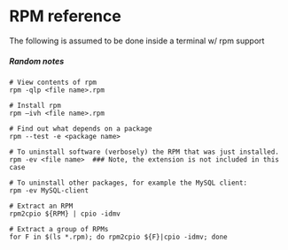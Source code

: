 # RPM reference

The following is assumed to be done inside a terminal w/ rpm support

##### Random notes
```shell
# View contents of rpm
rpm -qlp <file name>.rpm

# Install rpm
rpm –ivh <file name>.rpm

# Find out what depends on a package
rpm --test -e <package name>

# To uninstall software (verbosely) the RPM that was just installed.
rpm -ev <file name>  ### Note, the extension is not included in this case

# To uninstall other packages, for example the MySQL client:
rpm -ev MySQL-client

# Extract an RPM
rpm2cpio ${RPM} | cpio -idmv

# Extract a group of RPMs
for F in $(ls *.rpm); do rpm2cpio ${F}|cpio -idmv; done
```
<!-- Remember, ```` needs to be at the end of all the shell stuff -->

